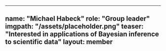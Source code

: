  ---
 name: "Michael Habeck"
 role: "Group leader"
 imgpath: "/assets/placeholder.png"
 teaser: "Interested in applications of Bayesian inference to scientific data"
 layout: member
 ---

